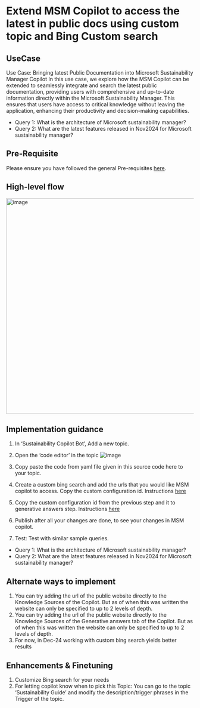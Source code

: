 # Extend MSM Copilot to access the latest in public docs using custom topic and Bing Custom search
## UseCase
Use Case: Bringing latest Public Documentation into Microsoft Sustainability Manager Copilot
In this use case, we explore how the MSM Copilot can be extended to seamlessly integrate and search the latest public documentation, providing users with comprehensive and up-to-date information directly within the Microsoft Sustainability Manager. This ensures that users have access to critical knowledge without leaving the application, enhancing their productivity and decision-making capabilities.
- Query 1: What is the architecture of Microsoft sustainability manager?
- Query 2: What are the latest features released in Nov2024 for Microsoft sustainability manager?

## Pre-Requisite
Please ensure you have followed the general Pre-requisites [here](https://github.com/MS-Sustainability-Resources/msm-copilot-extensions/blob/main/README.md#pre-requisite).

## High-level flow
<img width="578" alt="image" src="https://github.com/user-attachments/assets/9c5ea545-1112-4dd8-8040-6b79a5f2fa1f">


## Implementation guidance
1.	In ‘Sustainability Copilot Bot’, Add a new topic.
2.	Open the ‘code editor’ in the topic 
 ![image](https://github.com/user-attachments/assets/12617c20-2338-4aae-af19-a04cd8ad333d)

3.	Copy paste the code from yaml file given in this source code here to your topic.
4.	Create a custom bing search and add the urls that you would like MSM copilot to access. Copy the custom configuration id. Instructions [here](https://learn.microsoft.com/en-us/bing/search-apis/bing-custom-search/how-to/quick-start#create-a-custom-search-instance)
5.	Copy the custom configuration id from the previous step and it to generative answers step. Instructions [here](https://learn.microsoft.com/en-us/microsoft-copilot-studio/nlu-generative-answers-bing)
6.	Publish after all your changes are done, to see your changes in MSM copilot.
7.	Test: Test with similar sample queries.
- 	Query 1: What is the architecture of Microsoft sustainability manager?
 - Query 2: What are the latest features released in Nov2024 for Microsoft sustainability manager?

## Alternate ways to implement
1.	You can try adding the url of the public website directly to the Knowledge Sources of the Copilot. But as of when this was written the website can only be specified to up to 2 levels of depth. 
2.	You can try adding the url of the public website directly to the Knowledge Sources of the Generative answers tab of the Copilot. But as of when this was written the website can only be specified to up to 2 levels of depth. 
3.	For now, in Dec-24 working with custom bing search yields better results

## Enhancements & Finetuning 
1. Customize Bing search for your needs
2.  For letting copilot know when to pick this Topic:  You can go to the topic ‘Sustainability Guide’ and modify the description/trigger phrases in the Trigger of the topic.
   

